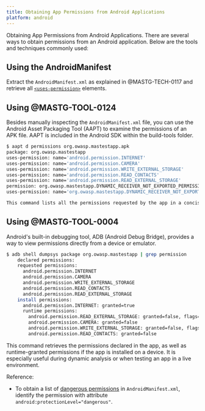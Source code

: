 ```yaml
--- 
title: Obtaining App Permissions from Android Applications
platform: android 
---
```


Obtaining App Permissions from Android Applications. There are several ways to obtain permissions from an Android application. Below are the tools and techniques commonly used:

## Using the AndroidManifest

Extract the `AndroidManifest.xml` as explained in @MASTG-TECH-0117 and retrieve all [`<uses-permission>`](https://developer.android.com/guide/topics/manifest/uses-permission-element) elements.

## Using @MASTG-TOOL-0124

Besides manually inspecting the `AndroidManifest.xml` file, you can use the Android Asset Packaging Tool (AAPT) to examine the permissions of an APK file. AAPT is included in the Android SDK within the build-tools folder.

```bash
$ aapt d permissions org.owasp.mastestapp.apk
package: org.owasp.mastestapp
uses-permission: name='android.permission.INTERNET'
uses-permission: name='android.permission.CAMERA'
uses-permission: name='android.permission.WRITE_EXTERNAL_STORAGE'
uses-permission: name='android.permission.READ_CONTACTS'
uses-permission: name='android.permission.READ_EXTERNAL_STORAGE'
permission: org.owasp.mastestapp.DYNAMIC_RECEIVER_NOT_EXPORTED_PERMISSION
uses-permission: name='org.owasp.mastestapp.DYNAMIC_RECEIVER_NOT_EXPORTED_PERMISSION'

This command lists all the permissions requested by the app in a concise format, saving time compared to manual inspection.
```

## Using @MASTG-TOOL-0004

Android's built-in debugging tool, ADB (Android Debug Bridge), provides a way to view permissions directly from a device or emulator.

```bash
$ adb shell dumpsys package org.owasp.mastestapp | grep permission
    declared permissions:
    requested permissions:
      android.permission.INTERNET
      android.permission.CAMERA
      android.permission.WRITE_EXTERNAL_STORAGE
      android.permission.READ_CONTACTS
      android.permission.READ_EXTERNAL_STORAGE
    install permissions:
      android.permission.INTERNET: granted=true
      runtime permissions:
        android.permission.READ_EXTERNAL_STORAGE: granted=false, flags=[ RESTRICTION_INSTALLER_EXEMPT]
        android.permission.CAMERA: granted=false
        android.permission.WRITE_EXTERNAL_STORAGE: granted=false, flags=[ RESTRICTION_INSTALLER_EXEMPT]
        android.permission.READ_CONTACTS: granted=false
```

This command retrieves the permissions declared in the app, as well as runtime-granted permissions if the app is installed on a device. It is especially useful during dynamic analysis or when testing an app in a live environment.

Reference:

- To obtain a list of [dangerous permissions](https://android.googlesource.com/platform/frameworks/base/%2B/master/core/res/AndroidManifest.xml#886) in `AndroidManifest.xml`, identify the permission with attribute `android:protectionLevel="dangerous"`.
